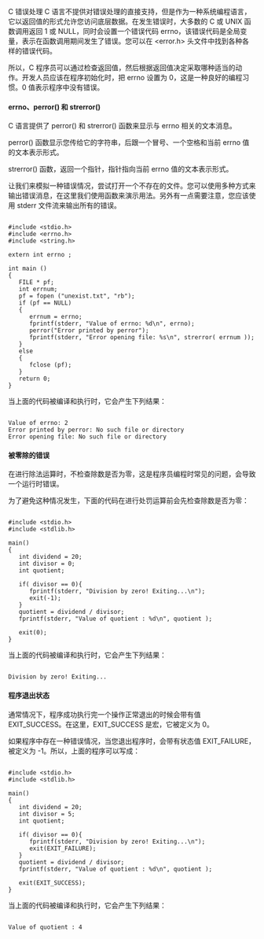  C 错误处理
  C 语言不提供对错误处理的直接支持，但是作为一种系统编程语言，它以返回值的形式允许您访问底层数据。在发生错误时，大多数的 C 或 UNIX 函数调用返回 1 或 NULL，同时会设置一个错误代码 errno，该错误代码是全局变量，表示在函数调用期间发生了错误。您可以在 <error.h> 头文件中找到各种各样的错误代码。

 所以，C 程序员可以通过检查返回值，然后根据返回值决定采取哪种适当的动作。开发人员应该在程序初始化时，把 errno 设置为 0，这是一种良好的编程习惯。0 值表示程序中没有错误。

 

 
#### errno、perror() 和 strerror()

 C 语言提供了 perror() 和 strerror() 函数来显示与 errno 相关的文本消息。

 

perror() 函数显示您传给它的字符串，后跟一个冒号、一个空格和当前 errno 值的文本表示形式。
 
strerror() 函数，返回一个指针，指针指向当前 errno 值的文本表示形式。
 
让我们来模拟一种错误情况，尝试打开一个不存在的文件。您可以使用多种方式来输出错误消息，在这里我们使用函数来演示用法。另外有一点需要注意，您应该使用 stderr 文件流来输出所有的错误。

 
```

#include <stdio.h>
#include <errno.h>
#include <string.h>

extern int errno ;

int main ()
{
   FILE * pf;
   int errnum;
   pf = fopen ("unexist.txt", "rb");
   if (pf == NULL)
   {
      errnum = errno;
      fprintf(stderr, "Value of errno: %d\n", errno);
      perror("Error printed by perror");
      fprintf(stderr, "Error opening file: %s\n", strerror( errnum ));
   }
   else
   {
      fclose (pf);
   }
   return 0;
}

```
 当上面的代码被编译和执行时，它会产生下列结果：

 
```

Value of errno: 2
Error printed by perror: No such file or directory
Error opening file: No such file or directory

```
 
#### 被零除的错误

 在进行除法运算时，不检查除数是否为零，这是程序员编程时常见的问题，会导致一个运行时错误。

 为了避免这种情况发生，下面的代码在进行处罚运算前会先检查除数是否为零：

 
```

#include <stdio.h>
#include <stdlib.h>

main()
{
   int dividend = 20;
   int divisor = 0;
   int quotient;
 
   if( divisor == 0){
      fprintf(stderr, "Division by zero! Exiting...\n");
      exit(-1);
   }
   quotient = dividend / divisor;
   fprintf(stderr, "Value of quotient : %d\n", quotient );

   exit(0);
}

```
 当上面的代码被编译和执行时，它会产生下列结果：

 
```

Division by zero! Exiting...

```
 
#### 程序退出状态

 通常情况下，程序成功执行完一个操作正常退出的时候会带有值 EXIT_SUCCESS。在这里，EXIT_SUCCESS 是宏，它被定义为 0。

 如果程序中存在一种错误情况，当您退出程序时，会带有状态值 EXIT_FAILURE，被定义为 -1。所以，上面的程序可以写成：

 
```

#include <stdio.h>
#include <stdlib.h>

main()
{
   int dividend = 20;
   int divisor = 5;
   int quotient;
 
   if( divisor == 0){
      fprintf(stderr, "Division by zero! Exiting...\n");
      exit(EXIT_FAILURE);
   }
   quotient = dividend / divisor;
   fprintf(stderr, "Value of quotient : %d\n", quotient );

   exit(EXIT_SUCCESS);
}

```
 当上面的代码被编译和执行时，它会产生下列结果：

 
```

Value of quotient : 4

```
 

